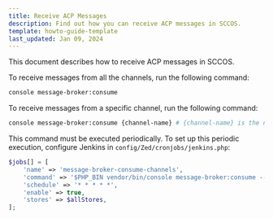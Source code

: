 ```yaml
---
title: Receive ACP Messages 
description: Find out how you can receive ACP messages in SCCOS.
template: howto-guide-template
last_updated: Jan 09, 2024
---
```


This document describes how to receive ACP messages in SCCOS.

To receive messages from all the channels, run the following command:
```bash
console message-broker:consume
```

To receive messages from a specific channel, run the following command:

```bash
console message-broker:consume {channel-name} # {channel-name} is the name of the channel, like `asset-commands`.
```

This command must be executed periodically. To set up this periodic execution, configure Jenkins in `config/Zed/cronjobs/jenkins.php`:

```php
$jobs[] = [
    'name' => 'message-broker-consume-channels',
    'command' => '$PHP_BIN vendor/bin/console message-broker:consume --time-limit=15 --sleep=5',
    'schedule' => '* * * * *',
    'enable' => true,
    'stores' => $allStores,
];
```